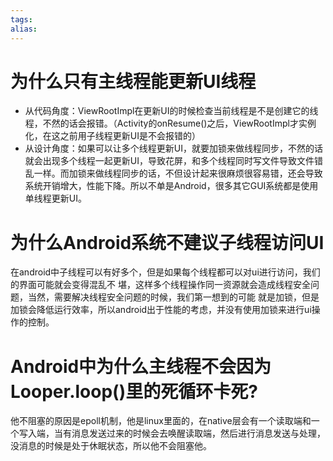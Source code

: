 ```yaml
---
tags: 
alias:
---
```

# 为什么只有主线程能更新UI线程
-   从代码角度：ViewRootImpl在更新UI的时候检查当前线程是不是创建它的线程，不然的话会报错。（Activity的onResume()之后，ViewRootImpl才实例化，在这之前用子线程更新UI是不会报错的）
-   从设计角度：如果可以让多个线程更新UI，就要加锁来做线程同步，不然的话就会出现多个线程一起更新UI，导致花屏，和多个线程同时写文件导致文件错乱一样。而加锁来做线程同步的话，不但设计起来很麻烦很容易错，还会导致系统开销增大，性能下降。所以不单是Android，很多其它GUI系统都是使用单线程更新UI。

# 为什么Android系统不建议子线程访问UI
在android中子线程可以有好多个，但是如果每个线程都可以对ui进行访问，我们的界面可能就会变得混乱不 堪，这样多个线程操作同一资源就会造成线程安全问题，当然，需要解决线程安全问题的时候，我们第一想到的可能 就是加锁，但是加锁会降低运行效率，所以android出于性能的考虑，并没有使用加锁来进行ui操作的控制。


# Android中为什么主线程不会因为Looper.loop()里的死循环卡死?
他不阻塞的原因是epoll机制，他是linux里面的，在native层会有一个读取端和一个写入端，当有消息发送过来的时候会去唤醒读取端，然后进行消息发送与处理，没消息的时候是处于休眠状态，所以他不会阻塞他。






